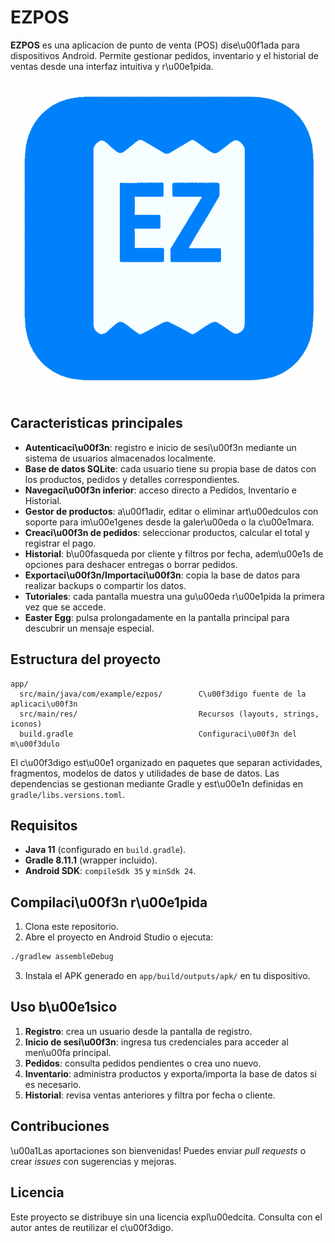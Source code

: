 # EZPOS

**EZPOS** es una aplicacion de punto de venta (POS) dise\u00f1ada para dispositivos Android. Permite gestionar pedidos, inventario y el historial de ventas desde una interfaz intuitiva y r\u00e1pida.

![Logo](app/src/main/res/drawable/iconoezpos.png)

## Caracteristicas principales

- **Autenticaci\u00f3n**: registro e inicio de sesi\u00f3n mediante un sistema de usuarios almacenados localmente.
- **Base de datos SQLite**: cada usuario tiene su propia base de datos con los productos, pedidos y detalles correspondientes.
- **Navegaci\u00f3n inferior**: acceso directo a Pedidos, Inventario e Historial.
- **Gestor de productos**: a\u00f1adir, editar o eliminar art\u00edculos con soporte para im\u00e1genes desde la galer\u00eda o la c\u00e1mara.
- **Creaci\u00f3n de pedidos**: seleccionar productos, calcular el total y registrar el pago.
- **Historial**: b\u00fasqueda por cliente y filtros por fecha, adem\u00e1s de opciones para deshacer entregas o borrar pedidos.
- **Exportaci\u00f3n/Importaci\u00f3n**: copia la base de datos para realizar backups o compartir los datos.
- **Tutoriales**: cada pantalla muestra una gu\u00eda r\u00e1pida la primera vez que se accede.
- **Easter Egg**: pulsa prolongadamente en la pantalla principal para descubrir un mensaje especial.

## Estructura del proyecto

```
app/
  src/main/java/com/example/ezpos/        C\u00f3digo fuente de la aplicaci\u00f3n
  src/main/res/                           Recursos (layouts, strings, iconos)
  build.gradle                            Configuraci\u00f3n del m\u00f3dulo
```

El c\u00f3digo est\u00e1 organizado en paquetes que separan actividades, fragmentos, modelos de datos y utilidades de base de datos. Las dependencias se gestionan mediante Gradle y est\u00e1n definidas en `gradle/libs.versions.toml`.

## Requisitos

- **Java 11** (configurado en `build.gradle`).
- **Gradle 8.11.1** (wrapper incluido).
- **Android SDK**: `compileSdk 35` y `minSdk 24`.

## Compilaci\u00f3n r\u00e1pida

1. Clona este repositorio.
2. Abre el proyecto en Android Studio o ejecuta:

```bash
./gradlew assembleDebug
```

3. Instala el APK generado en `app/build/outputs/apk/` en tu dispositivo.

## Uso b\u00e1sico

1. **Registro**: crea un usuario desde la pantalla de registro.
2. **Inicio de sesi\u00f3n**: ingresa tus credenciales para acceder al men\u00fa principal.
3. **Pedidos**: consulta pedidos pendientes o crea uno nuevo.
4. **Inventario**: administra productos y exporta/importa la base de datos si es necesario.
5. **Historial**: revisa ventas anteriores y filtra por fecha o cliente.

## Contribuciones

\u00a1Las aportaciones son bienvenidas! Puedes enviar *pull requests* o crear *issues* con sugerencias y mejoras.

## Licencia

Este proyecto se distribuye sin una licencia expl\u00edcita. Consulta con el autor antes de reutilizar el c\u00f3digo.

